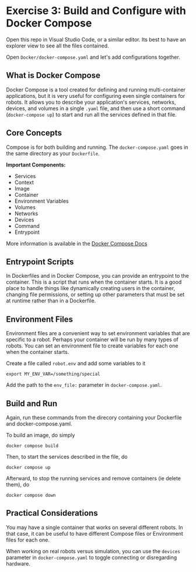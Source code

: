 # Exercise 3: Build and Configure with Docker Compose

Open this repo in Visual Studio Code, or a similar editor.  Its best to have an explorer view to see all the files contained.

Open `Docker/docker-compose.yaml` and let's add configurations together.

## What is Docker Compose

Docker Compose is a tool created for defining and running multi-container applications, but it is very useful for configuring even single containers for robots. It allows you to describe your application's services, networks, devices, and volumes in a single `.yaml` file, and then use a short command (`docker-compose up`) to start and run all the services defined in that file.

## Core Concepts

Compose is for both building and running.  The `docker-compose.yaml` goes in the same directory as your `Dockerfile`.

**Important Components:**

- Services
- Context
- Image
- Container
- Environment Variables
- Volumes
- Networks
- Devices
- Command
- Entrypoint

More information is available in the [Docker Compose Docs](https://docs.docker.com/compose/)

## Entrypoint Scripts

In Dockerfiles and in Docker Compose, you can provide an entrypoint to the container.  This is a script that runs when the container starts.  It is a good place to handle things like dynamically creating users in the container, changing file permissions, or setting up other parameters that must be set at runtime rather than in a Dockerfile.

## Environment Files

Environment files are a convenient way to set environment variables that are specific to a robot.  Perhaps your container will be run by many types of robots.  You can set an environment file to create variables for each one when the container starts.

Create a file called `robot.env` and add some variables to it
```
export MY_ENV_VAR=/something/special
```
Add the path to the `env_file:` parameter in `docker-compose.yaml`.

## Build and Run

Again, run these commands from the direcory containing your Dockerfile and docker-compose.yaml.

To build an image, do simply
```
docker compose build
```
Then, to start the services described in the file, do
```
docker compose up
```
Afterward, to stop the running services and remove containers (ie delete them), do
```
docker compose down
```

## Practical Considerations

You may have a single container that works on several different robots.  In that case, it can be useful to have different Compose files or Environment files for each one.

When working on real robots versus simulation, you can use the `devices` parameter in `docker-compose.yaml` to toggle connecting or disregarding hardware.